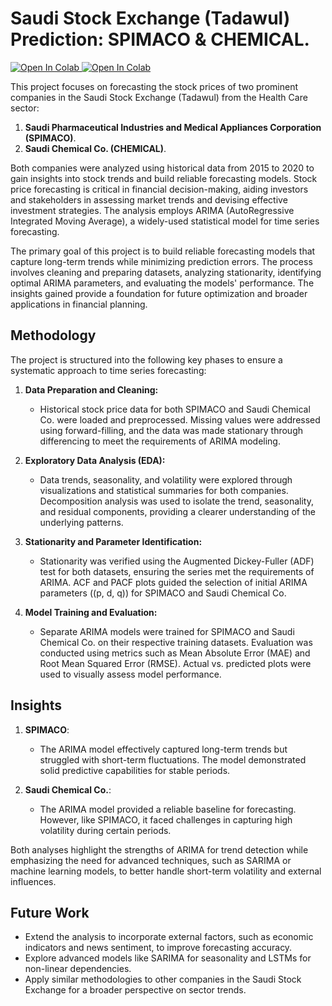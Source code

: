 # Saudi Stock Exchange (Tadawul) Prediction: SPIMACO & CHEMICAL.

<div>
<a href="https://colab.research.google.com/github/Mahmood-Anaam/Saudi-Stock-Exchange-Tadawul-prediction/blob/main/notebooks/Tadawul_stocks_2015_2020_healthcare_spimaco.ipynb" target="_parent">
<img src="https://colab.research.google.com/assets/colab-badge.svg" alt="Open In Colab"/>
</a>
   
<a href="https://colab.research.google.com/github/Mahmood-Anaam/Saudi-Stock-Exchange-Tadawul-prediction/blob/main/notebooks/Tadawul_stocks_2015_2020_healthcare_chemical.ipynb" target="_parent">
<img src="https://colab.research.google.com/assets/colab-badge.svg" alt="Open In Colab"/>
</a>
</div>


This project focuses on forecasting the stock prices of two prominent companies in the Saudi Stock Exchange (Tadawul) from the Health Care sector:

1. **Saudi Pharmaceutical Industries and Medical Appliances Corporation (SPIMACO)**.
2. **Saudi Chemical Co. (CHEMICAL)**.

Both companies were analyzed using historical data from 2015 to 2020 to gain insights into stock trends and build reliable forecasting models. Stock price forecasting is critical in financial decision-making, aiding investors and stakeholders in assessing market trends and devising effective investment strategies. The analysis employs ARIMA (AutoRegressive Integrated Moving Average), a widely-used statistical model for time series forecasting.

The primary goal of this project is to build reliable forecasting models that capture long-term trends while minimizing prediction errors. The process involves cleaning and preparing datasets, analyzing stationarity, identifying optimal ARIMA parameters, and evaluating the models' performance. The insights gained provide a foundation for future optimization and broader applications in financial planning.

## Methodology

The project is structured into the following key phases to ensure a systematic approach to time series forecasting:

1. **Data Preparation and Cleaning:**
   - Historical stock price data for both SPIMACO and Saudi Chemical Co. were loaded and preprocessed. Missing values were addressed using forward-filling, and the data was made stationary through differencing to meet the requirements of ARIMA modeling.

2. **Exploratory Data Analysis (EDA):**
   - Data trends, seasonality, and volatility were explored through visualizations and statistical summaries for both companies. Decomposition analysis was used to isolate the trend, seasonality, and residual components, providing a clearer understanding of the underlying patterns.

3. **Stationarity and Parameter Identification:**
   - Stationarity was verified using the Augmented Dickey-Fuller (ADF) test for both datasets, ensuring the series met the requirements of ARIMA. ACF and PACF plots guided the selection of initial ARIMA parameters (\(p, d, q\)) for SPIMACO and Saudi Chemical Co.

4. **Model Training and Evaluation:**
   - Separate ARIMA models were trained for SPIMACO and Saudi Chemical Co. on their respective training datasets. Evaluation was conducted using metrics such as Mean Absolute Error (MAE) and Root Mean Squared Error (RMSE). Actual vs. predicted plots were used to visually assess model performance.

## Insights
1. **SPIMACO**:
   - The ARIMA model effectively captured long-term trends but struggled with short-term fluctuations. The model demonstrated solid predictive capabilities for stable periods.

2. **Saudi Chemical Co.**:
   - The ARIMA model provided a reliable baseline for forecasting. However, like SPIMACO, it faced challenges in capturing high volatility during certain periods.

Both analyses highlight the strengths of ARIMA for trend detection while emphasizing the need for advanced techniques, such as SARIMA or machine learning models, to better handle short-term volatility and external influences.

## Future Work
- Extend the analysis to incorporate external factors, such as economic indicators and news sentiment, to improve forecasting accuracy.
- Explore advanced models like SARIMA for seasonality and LSTMs for non-linear dependencies.
- Apply similar methodologies to other companies in the Saudi Stock Exchange for a broader perspective on sector trends.

